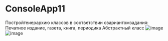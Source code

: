 # ConsoleApp11
Постройтеиерархию классов в соответствии свариантомзадания:
Печатное издание, газета, книга, периодика
Абстрактный класс
![image](https://user-images.githubusercontent.com/103641601/163449392-313d98b2-9fcf-4aee-919d-e6bad00d1951.png)
![image](https://user-images.githubusercontent.com/103641601/163449515-fccb303f-a6d5-4831-a81d-db1e91542f82.png)
